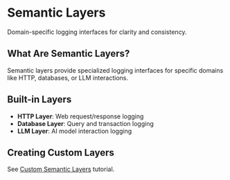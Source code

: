 # Semantic Layers

Domain-specific logging interfaces for clarity and consistency.

## What Are Semantic Layers?

Semantic layers provide specialized logging interfaces for specific domains like HTTP, databases, or LLM interactions.

## Built-in Layers

- **HTTP Layer**: Web request/response logging
- **Database Layer**: Query and transaction logging
- **LLM Layer**: AI model interaction logging

## Creating Custom Layers

See [Custom Semantic Layers](../../tutorials/custom-semantic-layer.md) tutorial.
